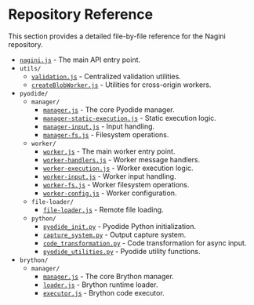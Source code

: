 # Repository Reference

This section provides a detailed file-by-file reference for the Nagini repository.

- [`nagini.js`](nagini.md) - The main API entry point.
- `utils/`
  - [`validation.js`](validation.md) - Centralized validation utilities.
  - [`createBlobWorker.js`](createBlobWorker.md) - Utilities for cross-origin workers.
- `pyodide/`
  - `manager/`
    - [`manager.js`](manager.md) - The core Pyodide manager.
    - [`manager-static-execution.js`](manager-static-execution.md) - Static execution logic.
    - [`manager-input.js`](manager-input.md) - Input handling.
    - [`manager-fs.js`](manager-fs.md) - Filesystem operations.
  - `worker/`
    - [`worker.js`](worker.md) - The main worker entry point.
    - [`worker-handlers.js`](worker-handlers.md) - Worker message handlers.
    - [`worker-execution.js`](worker-execution.md) - Worker execution logic.
    - [`worker-input.js`](worker-input.md) - Worker input handling.
    - [`worker-fs.js`](worker-fs.md) - Worker filesystem operations.
    - [`worker-config.js`](worker-config.md) - Worker configuration.
  - `file-loader/`
    - [`file-loader.js`](file-loader.md) - Remote file loading.
  - `python/`
    - [`pyodide_init.py`](pyodide-init.md) - Pyodide Python initialization.
    - [`capture_system.py`](capture-system.md) - Output capture system.
    - [`code_transformation.py`](code-transformation.md) - Code transformation for async input.
    - [`pyodide_utilities.py`](pyodide-utilities.md) - Pyodide utility functions.
- `brython/`
  - `manager/`
    - [`manager.js`](brython-manager.md) - The core Brython manager.
    - [`loader.js`](brython-loader.md) - Brython runtime loader.
    - [`executor.js`](brython-executor.md) - Brython code executor. 